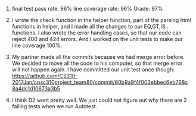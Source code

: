 1.  final test pass rate: 96% line coverage rate: 96%  Grade: 97%

2.  I wrote the check function in the helper function, part of the parsing html functions in helper, and I made all the
    changes to our EQ,GT,IS.. functions.
    I also wrote the error handling cases, so that our code can reject 400 and 424 errors. And I worked on the 
    unit tests to make our line coverage 100%.
    
3.  My partner made all the commits because we had merge error before. We decided to move all the code to his computer,
    so that merge error will not happen again.
    I have committed our unit test once though:
    https://github.com/CS310-2017Jan/cpsc310project_team80/commit/80b9a9f4f003ebbec6eb768c8a4dc1d10673a3b5
    
4.  I think D2 went pretty well. We just could not figure out why there are 2 failing tests when we run Autotest.
